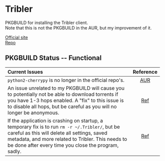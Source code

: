 # Tribler
PKGBUILD for installing the Tribler client.  
Note that this is not the PKGBUILD in the AUR, but my improvement of it.  

[Official site](https://www.tribler.org)    
[Repo](https://github.com/Tribler/tribler)

## PKGBUILD Status -- Functional

|Current Issues|Reference
|:---|:---:
|`python2-cherrypy` is no longer in the official repo's.|[AUR](https://aur.archlinux.org/packages/python2-cherrypy/)
|An issue unrelated to my PKGBUILD will cause you to potentially not be able to download torrents if you have 1-3 hops enabled. A "fix" to this issue is to disable all hops, but be careful as you will no longer be anonymous.|[Ref](https://forum.tribler.org/t/tribler-7-release-candidate-1-please-test/3988/3)
|If the application is crashing on startup, a temporary fix is to run `rm -r ~/.Tribler/`, but be careful as this will delete all settings, saved metadata, and more related to Tribler. This needs to be done after every time you close the program, sadly.|[Ref](https://github.com/Tribler/tribler/issues/2963)
